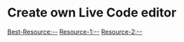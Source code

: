 # Create own Live Code editor
[Best-Resource:--](https://www.youtube.com/playlist?list=PLa1xgJ2RrCxa3sld2GIiuKcmQbCqxc9rP)
[Resource-1:--](https://enlight.nyc/projects/code-editor)
[Resource-2:--](https://reactgo.com/build-your-own-html-editor/)